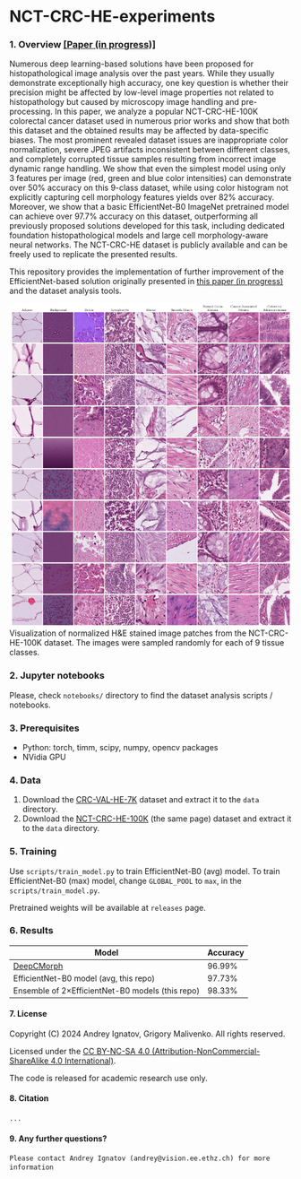 # NCT-CRC-HE-experiments

### 1. Overview [[Paper (in progress)]]()

Numerous deep learning-based solutions have been proposed for histopathological image analysis over the past years. While they usually demonstrate exceptionally high accuracy, one key question is whether their precision might be affected by low-level image properties not related to histopathology but caused by microscopy image handling and pre-processing. In this paper, we analyze a popular NCT-CRC-HE-100K colorectal cancer dataset used in numerous prior works and show that both this dataset and the obtained results may be affected by data-specific biases. The most prominent revealed dataset issues are inappropriate color normalization, severe JPEG artifacts inconsistent between different classes, and completely corrupted tissue samples resulting from incorrect image dynamic range handling. We show that even the simplest model using only 3 features per image (red, green and blue color intensities) can demonstrate over 50% accuracy on this 9-class dataset, while using color histogram not explicitly capturing cell morphology features yields over 82% accuracy. Moreover, we show that a basic EfficientNet-B0 ImageNet pretrained model can achieve over 97.7% accuracy on this dataset, outperforming all previously proposed solutions developed for this task, including dedicated foundation histopathological models and large cell morphology-aware neural networks. The NCT-CRC-HE dataset is publicly available and can be freely used to replicate the presented results. 

This repository provides the implementation of further improvement of the EfficientNet-based solution originally presented in [this paper (in progress)]() and the dataset analysis tools. 


![NCT-CRCHE-100K](./images/NCT-CRCHE-100K.jpg)
Visualization of normalized H&E stained image patches from the NCT-CRC-HE-100K dataset. The images were sampled randomly for each of 9 tissue classes.


### 2. Jupyter notebooks

Please, check `notebooks/` directory to find the dataset analysis scripts / notebooks. 


### 3. Prerequisites

- Python: torch, timm, scipy, numpy, opencv packages
- NVidia GPU


### 4. Data

1. Download the [CRC-VAL-HE-7K](https://zenodo.org/records/1214456) dataset and extract it to the ``data`` directory.
2. Download the [NCT-CRC-HE-100K](https://zenodo.org/records/1214456) (the same page) dataset and extract it to the ``data`` directory.


### 5. Training

Use `scripts/train_model.py` to train EfficientNet-B0 (avg) model. To train EfficientNet-B0 (max) model, change `GLOBAL_POOL` to `max`, in the `scripts/train_model.py`.

Pretrained weights will be available at `releases` page.


### 6. Results

| Model                                              | Accuracy | 
|----------------------------------------------------|----------|
| [DeepCMorph](https://github.com/aiff22/DeepCMorph) | 96.99%   |
| EfficientNet-B0 model (avg, this repo)             | 97.73%   |
| Ensemble of 2×EfficientNet-B0 models (this repo)   | 98.33%   |


#### 7. License

Copyright (C) 2024 Andrey Ignatov, Grigory Malivenko. All rights reserved.

Licensed under the [CC BY-NC-SA 4.0 (Attribution-NonCommercial-ShareAlike 4.0 International)](https://creativecommons.org/licenses/by-nc-sa/4.0/legalcode).

The code is released for academic research use only.


#### 8. Citation

```
...
```


#### 9. Any further questions?

```
Please contact Andrey Ignatov (andrey@vision.ee.ethz.ch) for more information
```